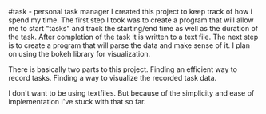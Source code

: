 #task - personal task manager
I created this project to keep track of how i spend my time.
The first step I took was to create a program that will allow me to start "tasks" and track the starting/end time as well as the duration of the task.
After completion of the task it is written to a text file.
The next step is to create a program that will parse the data and make sense of it.
I plan on using the bokeh library for visualization.

There is basically two parts to this project.
Finding an efficient way to record tasks.
Finding a way to visualize the recorded task data.

I don't want to be using textfiles. But because of the simplicity and ease of implementation I've stuck with that so far.
